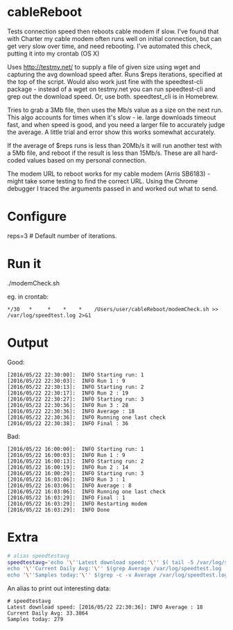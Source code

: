 # cableReboot
Tests connection speed then reboots cable modem if slow. I've found that with Charter my cable modem often runs well on initial connection, but can get very slow over time, and need rebooting. I've automated this check, putting it into my crontab (OS X)

Uses http://testmy.net/ to supply a file of given size using wget and capturing the avg download speed after. Runs $reps iterations, specified at the top of the script. Would also work just fine with the speedtest-cli package - instead of a wget on testmy.net you can run speedtest-cli and grep out the download speed. Or, use both. speedtest_cli is in Homebrew.

Tries to grab a 3Mb file, then uses the Mb/s value as a size on the next run. This algo accounts for times when it's slow - ie. large downloads timeout fast, and when speed is good, and you need a larger file to accurately judge the average. A little trial and error show this works somewhat accurately.

If the average of $reps runs is less than 20Mb/s it will run another test with a 5Mb file, and reboot if the result is less than 15Mb/s. These are all hard-coded values based on my personal connection.

The modem URL to reboot works for my cable modem (Arris SB6183) - might take some testing to find the correct URL. Using the Chrome debugger I traced the arguments passed in and worked out what to send.

Configure
=========
reps=3 # Default number of iterations.

Run it
======
./modemCheck.sh

eg. in crontab:

```
*/30   *     *    *    *    /Users/user/cableReboot/modemCheck.sh >> /var/log/speedtest.log 2>&1
```

Output
======

Good:

```
[2016/05/22 22:30:00]:  INFO Starting run: 1
[2016/05/22 22:30:03]:  INFO Run 1 : 9
[2016/05/22 22:30:13]:  INFO Starting run: 2
[2016/05/22 22:30:17]:  INFO Run 2 : 19
[2016/05/22 22:30:27]:  INFO Starting run: 3
[2016/05/22 22:30:36]:  INFO Run 3 : 28
[2016/05/22 22:30:36]:  INFO Average : 18
[2016/05/22 22:30:36]:  INFO Running one last check
[2016/05/22 22:30:38]:  INFO Final : 36
```

Bad:

```
[2016/05/22 16:00:00]:  INFO Starting run: 1
[2016/05/22 16:00:03]:  INFO Run 1 : 9
[2016/05/22 16:00:13]:  INFO Starting run: 2
[2016/05/22 16:00:19]:  INFO Run 2 : 14
[2016/05/22 16:00:29]:  INFO Starting run: 3
[2016/05/22 16:03:06]:  INFO Run 3 : 1
[2016/05/22 16:03:06]:  INFO Average : 8
[2016/05/22 16:03:06]:  INFO Running one last check
[2016/05/22 16:03:29]:  INFO Final : 1
[2016/05/22 16:03:29]:  INFO Restarting modem
[2016/05/22 16:03:29]:  INFO Done
```

Extra
=====

``` bash
# alias speedtestavg
speedtestavg='echo '\''Latest download speed:'\'' $( tail -5 /var/log/speedtest.log | grep Average ) && \
echo '\''Current Daily Avg:'\'' $(grep Average /var/log/speedtest.log | awk '\''{ sum += $6 } END { if (NR > 0) print sum / NR }'\'') && \
echo '\''Samples today:'\'' $(grep -c -v Average /var/log/speedtest.log)'
```

An alias to print out interesting data:

```
# speedtestavg
Latest download speed: [2016/05/22 22:30:36]: INFO Average : 18
Current Daily Avg: 33.3864
Samples today: 279
```
